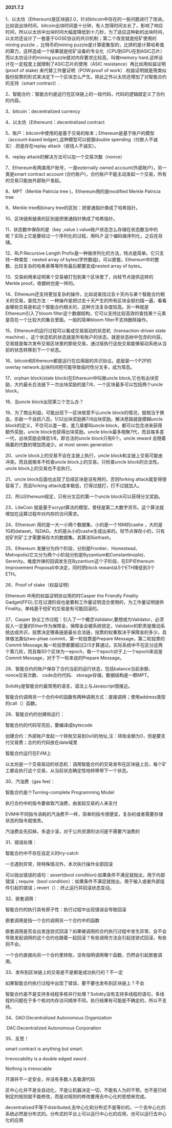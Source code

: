 #### 2021.7.2

1、以太坊（Ethereum)是区块链2.0，针对bitcoin中存在的一些问题进行了改进。比如说出块时间，bitcoin出块时间是十分钟，有人觉得时间太长了，影响了响应时间，所以以太坊中出块时间大幅度降低到十几秒，为了适应这种新的出块时间，以太坊还设计了一套基于GOSE协议的共识机制；第二个改变就是挖矿使用的mining  puzzle ，比特币的mining  puzzle是计算密集型的，比拼的是计算哈希值的算力，这样造成一个结果就是挖矿设备的专业化（CPU到GPU在到ASIC芯片）而以太坊设计的mining  puzzle就对内存要求比较高，叫做memory hard.这样设计在一定程度上就限制了ASIC芯片的使用（ASIC resistance）再比如用权益证明(proof of stake) 来代替工作量证明（POW:proof of work）.权益证明就是用类似股份投票的形式来决定下一个区块怎么产生。除此之外以太坊还增加了对智能合约的支持（smart contract）.

2、智能合约：智能合约是运行在区块链上的一段代码，代码的逻辑就定义了合约的内容。

3、bitcoin：decentralized currency

4、以太坊（Ethereum)：decentralized  contract

5、账户：bitcoin中使用的是基于交易的账本；Ethereum是基于账户的模型（account-based ledger),这种模型可以抵御double spending（付款人不诚实）.但是存在replay attack（收钱人不诚实）。

6、replay attack的解决方法可以加一个交易次数（nonce）

7、Ethereum有两类用户账号，一是externally owned account(外部账户)，另一类是smart contract account (合约账户)，合约账户不能主动发起一个交易，所有的交易只能由外部账户发起。

8、MPT（Merkle Patricia tree )，Ethereum用的是modified  Merkle Patricia tree

9、Merkle tree和binary tree的区别：把普通指针换成了哈希指针。

10、区块链和链表的区别是把普通指针换成了哈希指针。

11、状态数中保存的是（key ,value ).value账户状态怎么存储在状态数当中的呢？实际上它是要经过一个序列化的过程，用RLP 这个编码做序列化，之后在存储。

12、RLP:Recursive Length Profix是一种做序列化的方法，特点是简单。它只支持一种类型：nested array of bytes(字符数组)，可以嵌套。Ethereum中的整数、比较复杂的哈希表等等所有最后都要变成nested array of bytes。

13、交易树用来证明某个交易被打包到某个区块里了，向轻节点提供这样的 Merkle proof。收据树也是一样的。

14、Ethereum还支持更加复杂的操作，比如说查找过去十天内与某个智能合约相关的交易，查找方法：一种操作是把过去十天产生的所有区块全部扫描一遍，看看由哪些交易是和这个智能合约相关的，这种方法复杂度较高。另一种就是Ethereum引入了bloom filter这个数据结构，它可以支持比较高效的查找某个元素是否在一个比较大的集合里面。一般的简单bloom filter不支持删除操作。

15、Ethereum的运行过程可以看成交易驱动的状态机（transaction-driven state machine) 。这个状态机的状态就是所有账户的状态，就是状态树中包含的内容。交易就是每次发布交易区块里的那些交易，通过驱执行这些交易能够驱动系统从当前的状态转移到下一个状态。

16、bitcoin和Ethereum都是运行在应用层的共识协议。底层是一个P2P的overlay network.出块时间短可能导致临时性分叉多，成为常态。

17、orphan block(stale block)在Ethereum中叫做uncle block,它也有出块奖励，大约最长合法链下一次出块奖励的是7/8，一个区块最多可以包括两个uncle block。

18、当uncle block出现第三个怎么办？

19、为了商业利益，可能出现下一区块故意不认uncle block的情况，就相当于换血，杀敌一千自损八百。1/32出块奖励换7/8出块奖励。解决思路就是模糊uncle block的定义，不仅可以差一辈，差几辈都叫uncle block，都可以包含进来获得额外奖励，uncle block也获得出块奖励。uncle block最多相聚7代，而且每多差一代，出块奖励会降低1/8，即合法的uncle block只有6个。uncle reward 会随着隔着的代数的增加而减少。at most seven generation 

20、uncle block上的交易不会在主链上执行，uncle block和主链上交易可能由冲突。而且就根本不检查uncle block上的交易。只检查uncle block的合法性。uncle block上的交易也不会执行。

21、uncle block后面也出现了后续区块是没有用的，否则forking attack就变得很容易了。而且forking attack成本极低，打得过就打，打不过就加入。

22、所以Ethereum规定，只有分叉后的第一个uncle block可以获得分叉奖励。

23、LiteCoin 就是基于scrypt算法的模型，曾经是第二大数字货币。这个算法就增加在运算过程中对内存的访问需求。

24、Ethereum 用的是一大一小两个数据集，小的是一个16M的cashe ，大的是1G的dataset，叫DAG。大的是从小的cashe生成出来的。轻节点保存小的，只有挖矿的矿工才需要保存大的数据集。其算法叫ethash。

25、Ethereum 发展分为四个阶段，分别是Frontier、Homestead、Metropolis(它又分为两个小阶段分别是Byzantium和Constantinople)、Serenity。难度炸弹的回调发生在Byzantium这个子阶段，在EIP(Ethereum Improvement Proposal)中决定，同时把block reward从5个ETH降低到3个ETH。

26、Proof of stake（权益证明）

Ethereum 中用的权益证明协议用的时Casper the Friendly Finality Gadget(FFG),它在过渡阶段也是要和工作量证明混合使用的，为工作量证明提供 Finality。单纯基于挖矿的交易是有可能回滚的。

27、Casper 协议工作过程：引入了一个概念Validator,要想成为Validator，必须投入一定量的Ether作为保障金，保障金会被系统锁定，Validator的职责是推动系统达成共识，投票决定哪条链是最长合法链，投票的权重取决于保障金的多少。具体做法类似two-phae commit，第一轮投票是Prepare Message，第二轮投票的Commit Message,每一轮投票都要超过2/3才算通过。实际系统中不在区分这两个第几轮，而且每50个区块为一epoch，每一个epoch对于上一个epoch来说是Commit Message，对于下一轮来说的Prepare Message。

28、智能合约的账户保存了合约当前的运行状态，包括balance当前余额、  nonce交易次数、  code合约代码、  storage存储，数据结构是一颗MPT。

Solidity是智能合约最常用的语言，语法上与Javascript很接近。

智能合约调用另一个合约中的函数有两种调用方式：直接调用；使用address类型的call（）函数。

29、智能合约的创建和运行：

智能合约的代码写完后，要编译成bytecode

创建合约：外部账户发起一个转账交易到0x0的地址,注：转账金额为0，但是要支付交易费；合约的代码放在date域里

智能合约运行在EVM上

以太坊是一个交易驱动的状态机：调用智能合约的交易发布在区块链上后，每个矿工都会执行这个交易，从当前状态确定性地转移带下一个状态。

30、汽油费（gas fee)：

智能合约是个Turning-complete Programming Model

执行合约中的指令要收取汽油费，由发起交易的人来支付

EVM中不同指令消耗的汽油费不一样，简单的指令很便宜，复杂的或者需要存储状态的指令就很贵。

汽油费会先扣掉，多退少滚，对于公共资源的访问是不需要汽油费的

31、错误处理：

智能合约中不存在自定义的try-catch

一旦遇到异常，除特殊情况外，本次执行操作全部回滚

可以抛出错误的语句：assert(bool condition):如果条件不满足就抛出，用于内部错误；require（bool condition）：如果条件不满足就抛出，用于输入或者外部组件引起的错误；revert（）：终止运行并回滚状态变动。

32、嵌套调用：

智能合约的执行具有原子性：执行过程中出现错误会导致回滚

嵌套调用是指一个合约调用另一个合约中的函数

嵌套调用是否会出发连锁式回滚？如果被调用的合约执行过程中发生异常，会不会导致发起调用的这个合约也跟着一起回滚？有些调用方法会引起连锁式回滚，有些则不会。

一个合约直接向另一个合约里转账，没有指明调用哪个函数，仍然会引起嵌套调用。

33、发布到区块链上的交易是不是都是成功执行的？不一定

如果智能合约执行过程中出现了错误，要不要也发布到区块链上？不会

智能合约是不是支持多线程多核并行处理？Solidity没有支持多线程的语句，多线程的问题在于多个核对内存访问顺序不同，执行结果有可能是不确定的，所以不支持。

34、DAO:Decentralized  Autonomous  Organization 

​        DAC:Decentralized  Autonomous   Corporation

35、反思！

smart  contract  is  anything  but smart.

Irrevocability  is  a  double edged  sword .

Nothing  is  irrevocable 

开源并不一定安全，并没有多数人去看源代码

区中心化并不是全自动化，不是让机器决定一切，不能有人为的干预，也不是已经制定的规则就不能修改，而是对规则的修改要用去中心化的思想来完成。

decentralized不等于distributed,去中心化和分布式不是等价的，一个去中心化的系统必然是分布式的。分布式的平台上可以运行中心化的应用，也可以运行去中心化的应用

